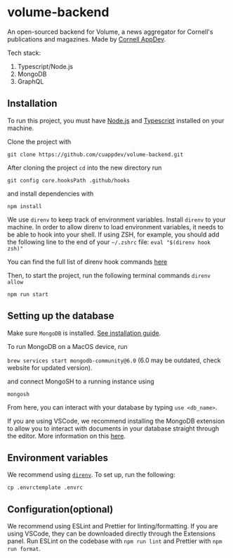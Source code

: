 # volume-backend

An open-sourced backend for Volume, a news aggregator for Cornell's publications
and magazines. Made by [Cornell AppDev](cornellappdev.com).

Tech stack:

1. Typescript/Node.js
2. MongoDB
3. GraphQL

## Installation

To run this project, you must have [Node.js](https://nodejs.org/en/download/) and [Typescript](https://www.typescriptlang.org/docs/handbook/typescript-in-5-minutes.html) installed on your machine.

Clone the project with

`git clone https://github.com/cuappdev/volume-backend.git`

After cloning the project `cd` into the new directory run

`git config core.hooksPath .github/hooks`

and install dependencies with

`npm install`

We use `direnv` to keep track of environment variables. Install `direnv` to your machine.
In order to allow direnv to load environment variables, it needs to be able to hook into your shell. If using ZSH, for example, you should add the following line to the end of your `~/.zshrc` file:
`eval "$(direnv hook zsh)"`

You can find the full list of direnv hook commands [here](https://direnv.net/docs/hook.html)

Then, to start the project, run the following terminal commands
`direnv allow` 


`npm run start`


## Setting up the database

Make sure `MongoDB` is installed. [See installation guide](https://docs.mongodb.com/manual/installation/).

To run MongoDB on a MacOS device, run

`brew services start mongodb-community@6.0` (6.0 may be outdated, check website for updated version).

and connect MongoSH to a running instance using

`mongosh`

From here, you can interact with your database by typing `use <db_name>`.

If you are using VSCode, we recommend installing the MongoDB extension to allow you to interact with documents in your database straight through the editor. More information on this [here](https://code.visualstudio.com/docs/azure/mongodb).

## Environment variables

We recommend using [`direnv`](https://direnv.net/). To set up, run the following:

`cp .envrctemplate .envrc`

## Configuration(optional)

We recommend using ESLint and Prettier for linting/formatting. If you are using VSCode, they can be downloaded directly through the Extensions panel. Run ESLint on the codebase with `npm run lint` and Prettier with `npm run format`.
